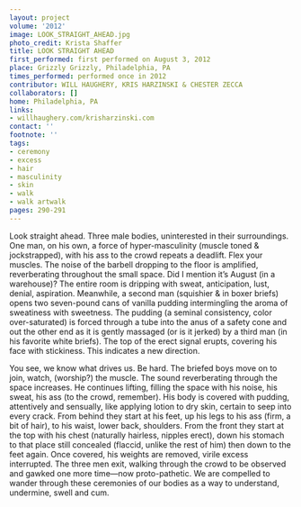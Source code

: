 ```yaml
---
layout: project
volume: '2012'
image: LOOK_STRAIGHT_AHEAD.jpg
photo_credit: Krista Shaffer
title: LOOK STRAIGHT AHEAD
first_performed: first performed on August 3, 2012
place: Grizzly Grizzly, Philadelphia, PA
times_performed: performed once in 2012
contributor: WILL HAUGHERY, KRIS HARZINSKI & CHESTER ZECCA
collaborators: []
home: Philadelphia, PA
links:
- willhaughery.com/krisharzinski.com
contact: ''
footnote: ''
tags:
- ceremony
- excess
- hair
- masculinity
- skin
- walk
- walk artwalk
pages: 290-291
---
```


Look straight ahead. Three male bodies, uninterested in their surroundings. One man, on his own, a force of hyper-masculinity (muscle toned & jockstrapped), with his ass to the crowd repeats a deadlift. Flex your muscles. The noise of the barbell dropping to the floor is amplified, reverberating throughout the small space. Did I mention it’s August (in a warehouse)? The entire room is dripping with sweat, anticipation, lust, denial, aspiration. Meanwhile, a second man (squishier & in boxer briefs) opens two seven-pound cans of vanilla pudding intermingling the aroma of sweatiness with sweetness. The pudding (a seminal consistency, color over-saturated) is forced through a tube into the anus of a safety cone and out the other end as it is gently massaged (or is it jerked) by a third man (in his favorite white briefs). The top of the erect signal erupts, covering his face with stickiness. This indicates a new direction.

You see, we know what drives us. Be hard. The briefed boys move on to join, watch, (worship?) the muscle. The sound reverberating through the space increases. He continues lifting, filling the space with his noise, his sweat, his ass (to the crowd, remember). His body is covered with pudding, attentively and sensually, like applying lotion to dry skin, certain to seep into every crack. From behind they start at his feet, up his legs to his ass (firm, a bit of hair), to his waist, lower back, shoulders. From the front they start at the top with his chest (naturally hairless, nipples erect), down his stomach to that place still concealed (flaccid, unlike the rest of him) then down to the feet again. Once covered, his weights are removed, virile excess interrupted. The three men exit, walking through the crowd to be observed and gawked one more time—now proto-pathetic. We are compelled to wander through these ceremonies of our bodies as a way to understand, undermine, swell and cum.
